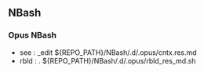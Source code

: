 ## NBash

### Opus NBash

- see : _edit ${REPO_PATH}/NBash/.d/.opus/cntx.res.md 
- rbld : . ${REPO_PATH}/NBash/.d/.opus/rbld_res_md.sh

